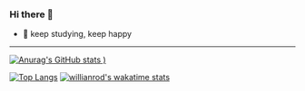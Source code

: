 ### Hi there 👋
- 🌱 keep studying, keep happy
---

[![Anurag's GitHub stats](https://github-readme-stats.vercel.app/api?username=Vivianluolita&show_icons=true&theme=radical&repo=github-readme-stats)
)](https://github.com/Vivianluolita/github-readme-stats)

[![Top Langs](https://github-readme-stats.vercel.app/api/top-langs/?username=Vivianluolita&layout=compact&show_icons=true&theme=radical)](https://github.com/Vivianluolita/github-readme-stats)
[![willianrod's wakatime stats](https://github-readme-stats.vercel.app/api/Vivianluolita?username=Vivianluolita)](https://github.com/anuraghazra/github-readme-stats)

<!--
**Vivianluolita/Vivianluolita** is a ✨ _special_ ✨ repository because its `README.md` (this file) appears on your GitHub profile.

Here are some ideas to get you started:

- 🔭 I’m currently working on ...
- 🌱 I’m currently learning ...
- 👯 I’m looking to collaborate on ...
- 🤔 I’m looking for help with ...
- 💬 Ask me about ...
- 📫 How to reach me: ...
- 😄 Pronouns: ...
- ⚡ Fun fact: ...
-->
